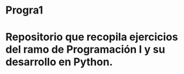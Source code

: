 # Progra1
# Repositorio que recopila ejercicios del ramo de Programación I y su desarrollo en Python.
